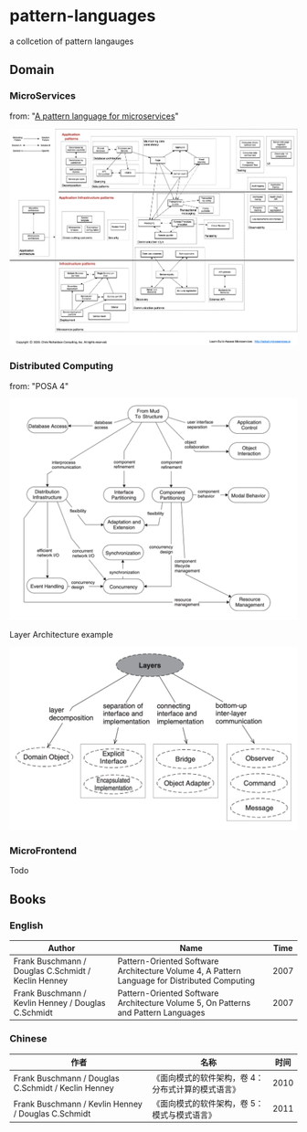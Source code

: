 # pattern-languages
a collcetion of pattern langauges


## Domain

### MicroServices

from: "[A pattern language for microservices](https://microservices.io/patterns/)"

![MicroServices](images/Microservice-PatternLanguage.jpg)

### Distributed Computing

from: "POSA 4"

![Distributed Computing](images/DistributedComputing-PatternLanguage.png)

Layer Architecture example

![Distributed Computing Layer](images/posa-pl-layer.png)

### MicroFrontend

Todo

## Books

### English

| Author      |  Name                                           |  Time     |
|----------|----------------------------------------------------|---------|
| Frank Buschmann / Douglas C.Schmidt / Keclin Henney | Pattern-Oriented Software Architecture Volume 4, A Pattern Language for Distributed Computing  | 2007 |
| Frank Buschmann / Kevlin Henney / Douglas C.Schmidt | Pattern-Oriented Software Architecture Volume 5, On Patterns and Pattern Languages | 2007 |

### Chinese

| 作者      |  名称                                               | 时间     |
|----------|----------------------------------------------------|---------|
| Frank Buschmann / Douglas C.Schmidt / Keclin Henney | 《面向模式的软件架构，卷 4：分布式计算的模式语言》 | 2010 |
| Frank Buschmann / Kevlin Henney / Douglas C.Schmidt | 《面向模式的软件架构，卷 5：模式与模式语言》 | 2011 |
